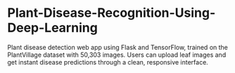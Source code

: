 # Plant-Disease-Recognition-Using-Deep-Learning
Plant disease detection web app using Flask and TensorFlow, trained on the PlantVillage dataset with 50,303 images. Users can upload leaf images and get instant disease predictions through a clean, responsive interface.
